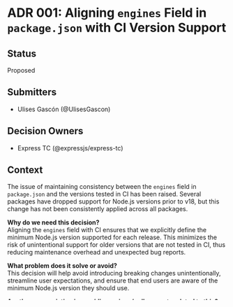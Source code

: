 # ADR 001: Aligning `engines` Field in `package.json` with CI Version Support

## Status
Proposed

## Submitters
- Ulises Gascón (@UlisesGascon)

## Decision Owners
- Express TC (@expressjs/express-tc)

## Context
The issue of maintaining consistency between the `engines` field in `package.json` and the versions tested in CI has been raised. Several packages have dropped support for Node.js versions prior to v18, but this change has not been consistently applied across all packages.

**Why do we need this decision?**  
Aligning the `engines` field with CI ensures that we explicitly define the minimum Node.js version supported for each release. This minimizes the risk of unintentional support for older versions that are not tested in CI, thus reducing maintenance overhead and unexpected bug reports.

**What problem does it solve or avoid?**  
This decision will help avoid introducing breaking changes unintentionally, streamline user expectations, and ensure that end users are aware of the minimum Node.js version they should use.

**Are there any existing issues/discussions/pull requests related to this?**  
- [Discussion: Using engines in the package.json #286](https://github.com/expressjs/discussions/issues/286)
- [Missing engines Field Update for Node.js Version Support in v2.0.0 pillarjs/finalhandler#64](https://github.com/pillarjs/finalhandler/issues/64)

## Decision
We will establish a policy that requires the `engines` field in `package.json` to match the Node.js versions defined in our CI configuration. This policy will apply to all packages within the Express ecosystem.

**What will be done?**  
- Update the `engines` field in `package.json` for each package to reflect the minimum Node.js version supported by the corresponding CI configuration.
- Include the `engines` fields in all the projects, so it will clarify what is supported for the final user

**What will not be done?**  
- We will not support versions of Node.js that are not explicitly defined in the `engines` field or tested in CI.

## Rationale

**Alternatives Considered:**
- **Alternative 1:** Keep the `engines` field as-is and update only on a need basis.  
  - **Reason for rejection:** This could lead to confusion among users and contributors regarding the supported Node.js versions, resulting in unintended support for older versions.
- **Alternative 2:** Remove the `engines` field altogether and rely solely on documentation for version support.  
  - **Reason for rejection:** The `engines` field provides a built-in way to notify users of version requirements, making it an effective tool for communicating support boundaries.

**Pros and Cons**:
- **Pros**:  
  - Ensures clarity for users regarding the supported Node.js versions.
  - Reduces the risk of unintended support and compatibility issues.
  - Aligns with best practices for maintaining Node.js packages.
- **Cons**:  
  - Adjusting the `engines` field could be considered a breaking change, potentially impacting users on unsupported versions.

**Why is this decision the best option?**  
This decision creates a clear alignment between our CI-tested versions and the `engines` field, providing transparency for users and consistency across the project. It balances the need for modern support with a clear boundary for legacy versions.

## Consequences

**Positive Impact**:  
- Users will have a clear understanding of the supported Node.js versions, reducing confusion and unexpected bug reports.
- It allows the team to focus development on supported versions, leading to a more efficient development process.

**Negative Impact**:  
- Users on older Node.js versions may be forced to upgrade sooner than expected.

**Mitigations**:  
- Communicate this policy change clearly in release notes and documentation.

## References
- [NPM Documentation about `engines` field](https://docs.npmjs.com/cli/v10/configuring-npm/package-json#engines)

## Changelog
- **[2024-10-22]**: @UlisesGascon - Initial draft of ADR for aligning `engines` with CI versions.
